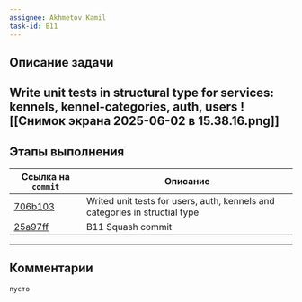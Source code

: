 ```yaml
---
assignee: Akhmetov Kamil
task-id: B11
---
```

## **Описание задачи**

Write unit tests in structural type for services: kennels, kennel-categories, auth, users
![[Снимок экрана 2025-06-02 в 15.38.16.png]]
---
## **Этапы выполнения**

| Ссылка на `commit`                                                                                   | Описание                                                                    |
| ---------------------------------------------------------------------------------------------------- | --------------------------------------------------------------------------- |
| [706b103](https://github.com/iamfromhe1l/pet-market/commit/706b10338809463b359a13f1ccb48dc23c29a3da) | Writed unit tests for users, auth, kennels and categories in structial type |
| [25a97ff](https://github.com/iamfromhe1l/pet-market/commit/25a97ff34e62d4830f4b29f62b1ec87c2b8f4965) | B11 Squash commit                                                           |

---
## **Комментарии**

`пусто`